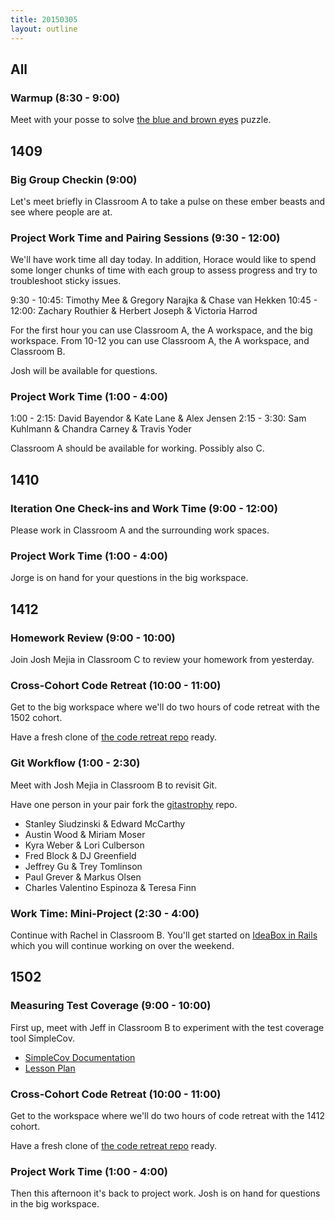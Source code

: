 ```yaml
---
title: 20150305
layout: outline
---
```


## All

### Warmup (8:30 - 9:00)

Meet with your posse to solve [the blue and brown eyes](https://xkcd.com/blue_eyes.html) puzzle.

## 1409

### Big Group Checkin (9:00)

Let's meet briefly in Classroom A to take a pulse on these ember beasts and see where people are at.

### Project Work Time and Pairing Sessions (9:30 - 12:00)

We'll have work time all day today. In addition, Horace would like to spend some longer chunks of time with each group to assess progress and try to troubleshoot sticky issues.

9:30 - 10:45: Timothy Mee & Gregory Narajka & Chase van Hekken
10:45 - 12:00: Zachary Routhier & Herbert Joseph & Victoria Harrod

For the first hour you can use Classroom A, the A workspace, and the big workspace.
From 10-12 you can use Classroom A, the A workspace, and Classroom B.

Josh will be available for questions.

### Project Work Time (1:00 - 4:00)

1:00 - 2:15: David Bayendor & Kate Lane & Alex Jensen
2:15 - 3:30: Sam Kuhlmann & Chandra Carney & Travis Yoder

Classroom A should be available for working. Possibly also C.

## 1410

### Iteration One Check-ins and Work Time (9:00 - 12:00)

Please work in Classroom A and the surrounding work spaces.

### Project Work Time (1:00 - 4:00)

Jorge is on hand for your questions in the big workspace.

## 1412

### Homework Review (9:00 - 10:00)

Join Josh Mejia in Classroom C to review your homework from yesterday.

### Cross-Cohort Code Retreat (10:00 - 11:00)

Get to the big workspace where we'll do two hours of code retreat with the 1502 cohort.

Have a fresh clone of [the code retreat repo](https://github.com/turingschool/code_retreat) ready.

### Git Workflow (1:00 - 2:30)

Meet with Josh Mejia in Classroom B to revisit Git.

Have one person in your pair fork the [gitastrophy](https://github.com/turingschool-examples/gitastrophy) repo.

* Stanley Siudzinski & Edward McCarthy
* Austin Wood & Miriam Moser
* Kyra Weber & Lori Culberson
* Fred Block & DJ Greenfield
* Jeffrey Gu & Trey Tomlinson
* Paul Grever & Markus Olsen
* Charles Valentino Espinoza & Teresa Finn

### Work Time: Mini-Project (2:30 - 4:00)

Continue with Rachel in Classroom B. You'll get started on [IdeaBox in Rails](https://github.com/turingschool/challenges/blob/master/rails-mini-project.markdown) which you will continue working on over the weekend.

## 1502

### Measuring Test Coverage (9:00 - 10:00)

First up, meet with Jeff in Classroom B to experiment with the test coverage tool
SimpleCov.

* [SimpleCov Documentation](https://github.com/colszowka/simplecov)
* [Lesson Plan](https://github.com/turingschool/lesson_plans/blob/master/ruby_01-object_oriented_programming_with_ruby/measuring_improving_test_coverage.markdown)

### Cross-Cohort Code Retreat (10:00 - 11:00)

Get to the workspace where we'll do two hours of code retreat with the 1412 cohort.

Have a fresh clone of [the code retreat repo](https://github.com/turingschool/code_retreat) ready.

### Project Work Time (1:00 - 4:00)

Then this afternoon it's back to project work. Josh is on hand for questions in the big workspace.
